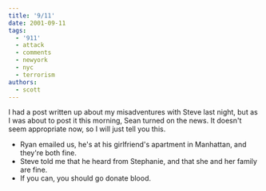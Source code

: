 ```yaml
---
title: '9/11'
date: 2001-09-11
tags:
  - '911'
  - attack
  - comments
  - newyork
  - nyc
  - terrorism
authors:
  - scott
---
```


I had a post written up about my misadventures with Steve last night, but as I was about to post it this morning, Sean turned on the news. It doesn't seem appropriate now, so I will just tell you this.

- Ryan emailed us, he's at his girlfriend's apartment in Manhattan, and they're both fine.
- Steve told me that he heard from Stephanie, and that she and her family are fine.
- If you can, you should go donate blood.
